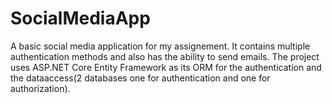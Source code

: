 # SocialMediaApp
A basic social media application for my assignement. It contains multiple authentication methods and also has the ability to send emails. The project uses ASP.NET Core Entity Framework as its ORM for the authentication and the dataaccess(2 databases one for authentication and one for authorization).
